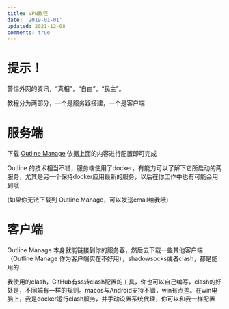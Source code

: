 ```yaml
---
title: VPN教程
date: '2019-01-01'
updated: 2021-12-08
comments: true
---
```


# 提示！

警惕外网的资讯，“真相”，“自由”，“民主”。

教程分为两部分，一个是服务器搭建，一个是客户端

# 服务端

下载 [Outline Manage](https://github.com/Jigsaw-Code/outline-server/) 依据上面的内容进行配置即可完成

Outline 的技术相当不错，服务端使用了docker，有能力可以了解下它所启动的两服务，尤其是另一个保持docker应用最新的服务，以后在你工作中也有可能会用到哦

(如果你无法下载到 Outline Manage，可以发送email给我哦)

# 客户端

Outline Manage 本身就能链接到你的服务器，然后去下载一些其他客户端（Outline Manage 作为客户端实在不好用），shadowsocks或者clash，都是能用的

我使用的clash，GitHub有ss转clash配置的工具，你也可以自己编写，clash的好处是，不同端有一样的规则。macos与Android支持不错，win有点差。在win电脑上，我是docker运行clash服务，并手动设置系统代理，你可以和我一样配置
